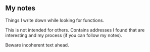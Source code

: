 ## My notes

Things I write down while looking for functions.


This is not intended for others. Contains addresses I found that are interesting and my process (if you can follow my notes).


Beware incoherent text ahead.